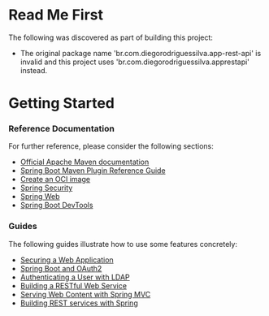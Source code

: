 # Read Me First
The following was discovered as part of building this project:

* The original package name 'br.com.diegorodriguessilva.app-rest-api' is invalid and this project uses 'br.com.diegorodriguessilva.apprestapi' instead.

# Getting Started

### Reference Documentation
For further reference, please consider the following sections:

* [Official Apache Maven documentation](https://maven.apache.org/guides/index.html)
* [Spring Boot Maven Plugin Reference Guide](https://docs.spring.io/spring-boot/docs/2.6.3/maven-plugin/reference/html/)
* [Create an OCI image](https://docs.spring.io/spring-boot/docs/2.6.3/maven-plugin/reference/html/#build-image)
* [Spring Security](https://docs.spring.io/spring-boot/docs/2.6.3/reference/htmlsingle/#boot-features-security)
* [Spring Web](https://docs.spring.io/spring-boot/docs/2.6.3/reference/htmlsingle/#boot-features-developing-web-applications)
* [Spring Boot DevTools](https://docs.spring.io/spring-boot/docs/2.6.3/reference/htmlsingle/#using-boot-devtools)

### Guides
The following guides illustrate how to use some features concretely:

* [Securing a Web Application](https://spring.io/guides/gs/securing-web/)
* [Spring Boot and OAuth2](https://spring.io/guides/tutorials/spring-boot-oauth2/)
* [Authenticating a User with LDAP](https://spring.io/guides/gs/authenticating-ldap/)
* [Building a RESTful Web Service](https://spring.io/guides/gs/rest-service/)
* [Serving Web Content with Spring MVC](https://spring.io/guides/gs/serving-web-content/)
* [Building REST services with Spring](https://spring.io/guides/tutorials/bookmarks/)

